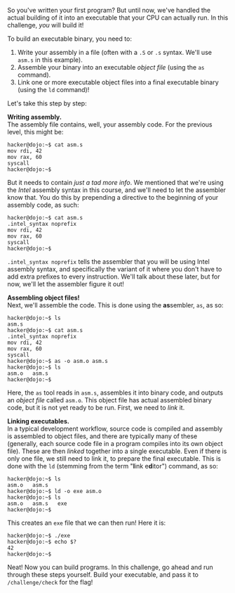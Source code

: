 So you've written your first program?
But until now, we've handled the actual building of it into an executable that your CPU can actually run.
In this challenge, _you_ will build it!

To build an executable binary, you need to:

1. Write your assembly in a file (often with a `.S` or `.s` syntax. We'll use `asm.s` in this example).
2. Assemble your binary into an executable _object file_ (using the `as` command).
3. Link one or more executable object files into a final executable binary (using the `ld` command)!

Let's take this step by step:

**Writing assembly.**  
The assembly file contains, well, your assembly code.
For the previous level, this might be:

```console
hacker@dojo:~$ cat asm.s
mov rdi, 42
mov rax, 60
syscall
hacker@dojo:~$
```

But it needs to contain _just a tad more info_.
We mentioned that we're using the _Intel_ assembly syntax in this course, and we'll need to let the assembler know that.
You do this by prepending a directive to the beginning of your assembly code, as such:

```console
hacker@dojo:~$ cat asm.s
.intel_syntax noprefix
mov rdi, 42
mov rax, 60
syscall
hacker@dojo:~$
```

`.intel_syntax noprefix` tells the assembler that you will be using Intel assembly syntax, and specifically the variant of it where you don't have to add extra prefixes to every instruction.
We'll talk about these later, but for now, we'll let the assembler figure it out!

**Assembling object files!**  
Next, we'll assemble the code.
This is done using the **as**sembler, `as`, as so:

```console
hacker@dojo:~$ ls
asm.s
hacker@dojo:~$ cat asm.s
.intel_syntax noprefix
mov rdi, 42
mov rax, 60
syscall
hacker@dojo:~$ as -o asm.o asm.s
hacker@dojo:~$ ls
asm.o   asm.s
hacker@dojo:~$
```

Here, the `as` tool reads in `asm.s`, assembles it into binary code, and outputs an _object file_ called `asm.o`.
This object file has actual assembled binary code, but it is not yet ready to be run.
First, we need to _link_ it.

**Linking executables.**  
In a typical development workflow, source code is compiled and assembly is assembled to object files, and there are typically many of these (generally, each source code file in a program compiles into its own object file).
These are then _linked_ together into a single executable.
Even if there is only one file, we still need to link it, to prepare the final executable.
This is done with the `ld` (stemming from the term "**l**ink e**d**itor") command, as so:

```console
hacker@dojo:~$ ls
asm.o   asm.s
hacker@dojo:~$ ld -o exe asm.o
hacker@dojo:~$ ls
asm.o   asm.s   exe
hacker@dojo:~$
```

This creates an `exe` file that we can then run!
Here it is:

```console
hacker@dojo:~$ ./exe
hacker@dojo:~$ echo $?
42
hacker@dojo:~$
```

Neat!
Now you can build programs.
In this challenge, go ahead and run through these steps yourself.
Build your executable, and pass it to `/challenge/check` for the flag!
